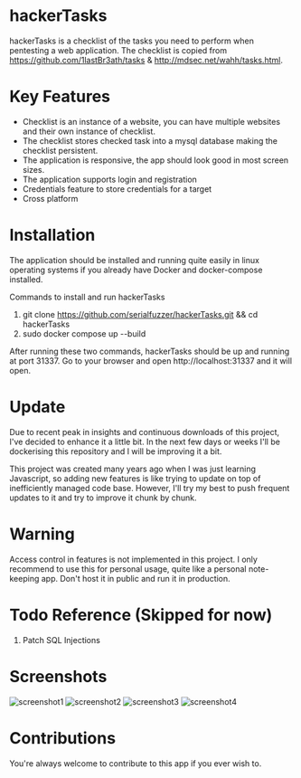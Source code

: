 # hackerTasks
hackerTasks is a checklist of the tasks you need to perform when pentesting a web application. The checklist is copied from https://github.com/1lastBr3ath/tasks & http://mdsec.net/wahh/tasks.html.

# Key Features
- Checklist is an instance of a website, you can have multiple websites and their own instance of checklist.
- The checklist stores checked task into a mysql database making the checklist persistent.
- The application is responsive, the app should look good in most screen sizes.
- The application supports login and registration
- Credentials feature to store credentials for a target
- Cross platform

# Installation
  The application should be installed and running quite easily in linux operating systems if you already have Docker and docker-compose installed.
  
  Commands to install and run hackerTasks
  
  1. git clone https://github.com/serialfuzzer/hackerTasks.git && cd hackerTasks
  2. sudo docker compose up --build

After running these two commands, hackerTasks should be up and running at port 31337. Go to your browser and open http://localhost:31337 and it will open. 
  
  
# Update

Due to recent peak in insights and continuous downloads of this project, I've decided to enhance it a little bit.
In the next few days or weeks I'll be dockerising this repository and I will be improving it a bit.

This project was created many years ago when I was just learning Javascript, so adding new features is like trying to update on top of inefficiently managed code base. However, I'll try my best to push frequent updates to it and try to improve it chunk by chunk.  

# Warning

Access control in features is not implemented in this project. I only recommend to use this for personal usage, quite like a personal note-keeping app.
Don't host it in public and run it in production.

# Todo Reference (Skipped for now)
1. Patch SQL Injections

# Screenshots
  ![screenshot1](https://res.cloudinary.com/dgmqiqh19/image/upload/v1693999531/login_vgtwde.jpg)
  ![screenshot2](https://res.cloudinary.com/dgmqiqh19/image/upload/v1693999383/dashboard_kpcwmu.jpg)
  ![screenshot3](https://res.cloudinary.com/dgmqiqh19/image/upload/v1693999534/list_z2sifr.jpg)
  ![screenshot4](https://res.cloudinary.com/dgmqiqh19/image/upload/v1693999536/Credentials_view_jwhjg4.jpg)

# Contributions
  You're always welcome to contribute to this app if you ever wish to. 

